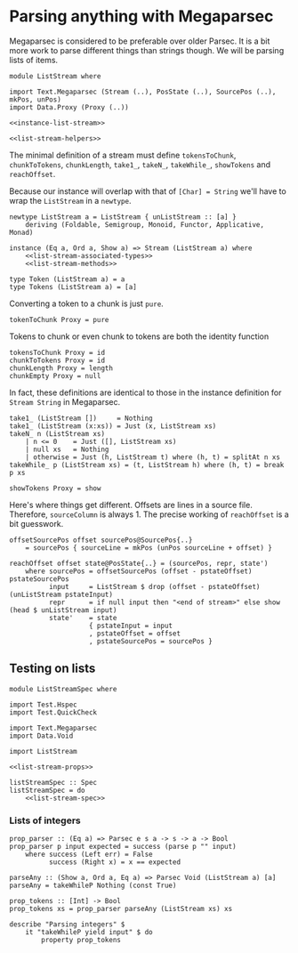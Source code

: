 # Parsing anything with Megaparsec

Megaparsec is considered to be preferable over older Parsec. It is a bit more work to parse different things than strings though. We will be parsing lists of items.

``` {.haskell file=src/ListStream.hs}
module ListStream where

import Text.Megaparsec (Stream (..), PosState (..), SourcePos (..), mkPos, unPos)
import Data.Proxy (Proxy (..))

<<instance-list-stream>>

<<list-stream-helpers>>
```

The minimal definition of a stream must define `tokensToChunk`, `chunkToTokens`, `chunkLength`, `take1_`, `takeN_`, `takeWhile_`, `showTokens` and `reachOffset`.

Because our instance will overlap with that of `[Char] = String` we'll have to wrap the `ListStream` in a `newtype`.

``` {.haskell #instance-list-stream}
newtype ListStream a = ListStream { unListStream :: [a] }
    deriving (Foldable, Semigroup, Monoid, Functor, Applicative, Monad)

instance (Eq a, Ord a, Show a) => Stream (ListStream a) where
    <<list-stream-associated-types>>
    <<list-stream-methods>>
```

``` {.haskell #list-stream-associated-types}
type Token (ListStream a) = a
type Tokens (ListStream a) = [a]
```

Converting a token to a chunk is just `pure`.

``` {.haskell #list-stream-methods}
tokenToChunk Proxy = pure
```

Tokens to chunk or even chunk to tokens are both the identity function

``` {.haskell #list-stream-methods}
tokensToChunk Proxy = id
chunkToTokens Proxy = id
chunkLength Proxy = length
chunkEmpty Proxy = null
```

In fact, these definitions are identical to those in the instance definition for `Stream String` in Megaparsec.

``` {.haskell #list-stream-methods}
take1_ (ListStream [])     = Nothing
take1_ (ListStream (x:xs)) = Just (x, ListStream xs)
takeN_ n (ListStream xs)
    | n <= 0    = Just ([], ListStream xs)
    | null xs   = Nothing
    | otherwise = Just (h, ListStream t) where (h, t) = splitAt n xs
takeWhile_ p (ListStream xs) = (t, ListStream h) where (h, t) = break p xs
```

``` {.haskell #list-stream-methods}
showTokens Proxy = show
```

Here's where things get different. Offsets are lines in a source file. Therefore, `sourceColumn` is always 1. The precise working of `reachOffset` is a bit guesswork.

``` {.haskell #list-stream-helpers}
offsetSourcePos offset sourcePos@SourcePos{..}
    = sourcePos { sourceLine = mkPos (unPos sourceLine + offset) }
```

``` {.haskell #list-stream-methods}
reachOffset offset state@PosState{..} = (sourcePos, repr, state')
    where sourcePos = offsetSourcePos (offset - pstateOffset) pstateSourcePos
          input     = ListStream $ drop (offset - pstateOffset) (unListStream pstateInput)
          repr      = if null input then "<end of stream>" else show (head $ unListStream input)
          state'    = state
                    { pstateInput = input
                    , pstateOffset = offset
                    , pstateSourcePos = sourcePos }
```

## Testing on lists

``` {.haskell file=test/ListStreamSpec.hs}
module ListStreamSpec where

import Test.Hspec
import Test.QuickCheck

import Text.Megaparsec
import Data.Void

import ListStream

<<list-stream-props>>

listStreamSpec :: Spec
listStreamSpec = do
    <<list-stream-spec>>
```

### Lists of integers

``` {.haskell #list-stream-props}
prop_parser :: (Eq a) => Parsec e s a -> s -> a -> Bool
prop_parser p input expected = success (parse p "" input)
    where success (Left err) = False
          success (Right x) = x == expected

parseAny :: (Show a, Ord a, Eq a) => Parsec Void (ListStream a) [a]
parseAny = takeWhileP Nothing (const True)

prop_tokens :: [Int] -> Bool
prop_tokens xs = prop_parser parseAny (ListStream xs) xs
```

``` {.haskell #list-stream-spec}
describe "Parsing integers" $
    it "takeWhileP yield input" $ do
        property prop_tokens
```


